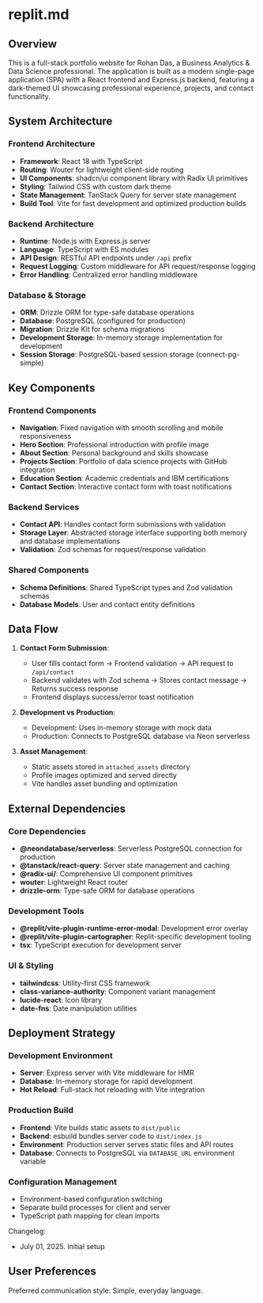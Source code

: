 # replit.md

## Overview

This is a full-stack portfolio website for Rohan Das, a Business Analytics & Data Science professional. The application is built as a modern single-page application (SPA) with a React frontend and Express.js backend, featuring a dark-themed UI showcasing professional experience, projects, and contact functionality.

## System Architecture

### Frontend Architecture
- **Framework**: React 18 with TypeScript
- **Routing**: Wouter for lightweight client-side routing
- **UI Components**: shadcn/ui component library with Radix UI primitives
- **Styling**: Tailwind CSS with custom dark theme
- **State Management**: TanStack Query for server state management
- **Build Tool**: Vite for fast development and optimized production builds

### Backend Architecture
- **Runtime**: Node.js with Express.js server
- **Language**: TypeScript with ES modules
- **API Design**: RESTful API endpoints under `/api` prefix
- **Request Logging**: Custom middleware for API request/response logging
- **Error Handling**: Centralized error handling middleware

### Database & Storage
- **ORM**: Drizzle ORM for type-safe database operations
- **Database**: PostgreSQL (configured for production)
- **Migration**: Drizzle Kit for schema migrations
- **Development Storage**: In-memory storage implementation for development
- **Session Storage**: PostgreSQL-based session storage (connect-pg-simple)

## Key Components

### Frontend Components
- **Navigation**: Fixed navigation with smooth scrolling and mobile responsiveness
- **Hero Section**: Professional introduction with profile image
- **About Section**: Personal background and skills showcase
- **Projects Section**: Portfolio of data science projects with GitHub integration
- **Education Section**: Academic credentials and IBM certifications
- **Contact Section**: Interactive contact form with toast notifications

### Backend Services
- **Contact API**: Handles contact form submissions with validation
- **Storage Layer**: Abstracted storage interface supporting both memory and database implementations
- **Validation**: Zod schemas for request/response validation

### Shared Components
- **Schema Definitions**: Shared TypeScript types and Zod validation schemas
- **Database Models**: User and contact entity definitions

## Data Flow

1. **Contact Form Submission**:
   - User fills contact form → Frontend validation → API request to `/api/contact`
   - Backend validates with Zod schema → Stores contact message → Returns success response
   - Frontend displays success/error toast notification

2. **Development vs Production**:
   - Development: Uses in-memory storage with mock data
   - Production: Connects to PostgreSQL database via Neon serverless

3. **Asset Management**:
   - Static assets stored in `attached_assets` directory
   - Profile images optimized and served directly
   - Vite handles asset bundling and optimization

## External Dependencies

### Core Dependencies
- **@neondatabase/serverless**: Serverless PostgreSQL connection for production
- **@tanstack/react-query**: Server state management and caching
- **@radix-ui/**: Comprehensive UI component primitives
- **wouter**: Lightweight React router
- **drizzle-orm**: Type-safe ORM for database operations

### Development Tools
- **@replit/vite-plugin-runtime-error-modal**: Development error overlay
- **@replit/vite-plugin-cartographer**: Replit-specific development tooling
- **tsx**: TypeScript execution for development server

### UI & Styling
- **tailwindcss**: Utility-first CSS framework
- **class-variance-authority**: Component variant management
- **lucide-react**: Icon library
- **date-fns**: Date manipulation utilities

## Deployment Strategy

### Development Environment
- **Server**: Express server with Vite middleware for HMR
- **Database**: In-memory storage for rapid development
- **Hot Reload**: Full-stack hot reloading with Vite integration

### Production Build
- **Frontend**: Vite builds static assets to `dist/public`
- **Backend**: esbuild bundles server code to `dist/index.js`
- **Environment**: Production server serves static files and API routes
- **Database**: Connects to PostgreSQL via `DATABASE_URL` environment variable

### Configuration Management
- Environment-based configuration switching
- Separate build processes for client and server
- TypeScript path mapping for clean imports

Changelog:
- July 01, 2025. Initial setup

## User Preferences

Preferred communication style: Simple, everyday language.